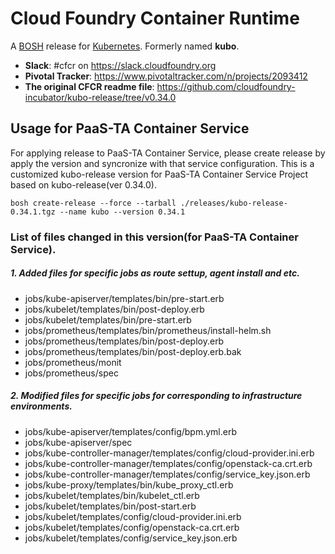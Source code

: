 # Cloud Foundry Container Runtime
A [BOSH](http://bosh.io/) release for [Kubernetes](http://kubernetes.io).  Formerly named **kubo**.

- **Slack**: #cfcr on https://slack.cloudfoundry.org
- **Pivotal Tracker**: https://www.pivotaltracker.com/n/projects/2093412
- **The original CFCR readme file**: https://github.com/cloudfoundry-incubator/kubo-release/tree/v0.34.0


<!-- vscode-markdown-toc-config
	numbering=true
	autoSave=true
	/vscode-markdown-toc-config -->
<!-- /vscode-markdown-toc -->

## <a name='UsagePaasta'></a>Usage for PaaS-TA Container Service

For applying release to PaaS-TA Container Service, please create release by apply the version and syncronize with that service configuration.
This is a customized kubo-release version for PaaS-TA Container Service Project based on kubo-release(ver 0.34.0).

`bosh create-release --force --tarball ./releases/kubo-release-0.34.1.tgz --name kubo --version 0.34.1`

### List of files changed in this version(for PaaS-TA Container Service).

##### 1. Added files for specific jobs as route settup, agent install and etc.
- jobs/kube-apiserver/templates/bin/pre-start.erb
- jobs/kubelet/templates/bin/post-deploy.erb
- jobs/kubelet/templates/bin/pre-start.erb
- jobs/prometheus/templates/bin/prometheus/install-helm.sh
- jobs/prometheus/templates/bin/post-deploy.erb
- jobs/prometheus/templates/bin/post-deploy.erb.bak
- jobs/prometheus/monit
- jobs/prometheus/spec

##### 2. Modified files for specific jobs for corresponding to infrastructure environments.
- jobs/kube-apiserver/templates/config/bpm.yml.erb
- jobs/kube-apiserver/spec
- jobs/kube-controller-manager/templates/config/cloud-provider.ini.erb
- jobs/kube-controller-manager/templates/config/openstack-ca.crt.erb
- jobs/kube-controller-manager/templates/config/service_key.json.erb
- jobs/kube-proxy/templates/bin/kube_proxy_ctl.erb
- jobs/kubelet/templates/bin/kubelet_ctl.erb
- jobs/kubelet/templates/bin/post-start.erb
- jobs/kubelet/templates/config/cloud-provider.ini.erb
- jobs/kubelet/templates/config/openstack-ca.crt.erb
- jobs/kubelet/templates/config/service_key.json.erb
